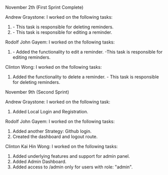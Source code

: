 November 2th (First Sprint Complete)

Andrew Graystone:
I worked on the following tasks:

1. <Delete a reminder> - This task is responsible for deleting reminders.
2. <Edit a reminder> - This task is responsible for editing a reminder.

Rodolf John Gayem:
I worked on the following tasks:

1. <Edit a reminder> - Added the functionality to edit a reminder. -This task is responsible for editing reminders.

Clinton Wong:
I worked on the following tasks:

1. <Delete a reminder> Added the functionality to delete a reminder. - This task is responsible for deleting reminders.

November 9th (Second Sprint)

Andrew Graystone:
I worked on the following task:

1. Added Local Login and Registration.

Rodolf John Gayem:
I worked on the following tasks:

1. Added another Strategy: Github login.
2. Created the dashboard and logout route.

Clinton Kai Hin Wong:
I worked on the following tasks:

1. Added underlying features and support for admin panel.
2. Added Admin Dashboard.
3. Added access to /admin only for users with role: "admin".
